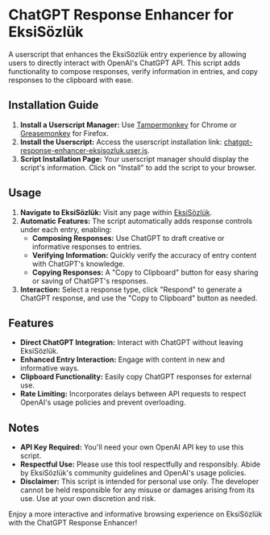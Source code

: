 # ChatGPT Response Enhancer for EksiSözlük

A userscript that enhances the EksiSözlük entry experience by allowing users to directly interact with OpenAI's ChatGPT
API. This script adds functionality to compose responses, verify information in entries, and copy responses to the
clipboard with ease.

## Installation Guide

1. **Install a Userscript Manager:** Use [Tampermonkey](https://tampermonkey.net) for Chrome
   or [Greasemonkey](https://www.greasespot.net) for Firefox.
2. **Install the Userscript:** Access the userscript installation
   link: [chatgpt-response-enhancer-eksisozluk.user.js](https://raw.githubusercontent.com/yourUsername/baturkacamak/userscripts/chatgpt-response-enhancer-eksisozluk/chatgpt-response-enhancer-eksisozluk.user.js).
3. **Script Installation Page:** Your userscript manager should display the script's information. Click on "Install" to
   add the script to your browser.

## Usage

1. **Navigate to EksiSözlük:** Visit any page within [EksiSözlük](https://eksisozluk.com).
2. **Automatic Features:** The script automatically adds response controls under each entry, enabling:
    - **Composing Responses:** Use ChatGPT to draft creative or informative responses to entries.
    - **Verifying Information:** Quickly verify the accuracy of entry content with ChatGPT's knowledge.
    - **Copying Responses:** A "Copy to Clipboard" button for easy sharing or saving of ChatGPT's responses.
3. **Interaction:** Select a response type, click "Respond" to generate a ChatGPT response, and use the "Copy to
   Clipboard" button as needed.

## Features

- **Direct ChatGPT Integration:** Interact with ChatGPT without leaving EksiSözlük.
- **Enhanced Entry Interaction:** Engage with content in new and informative ways.
- **Clipboard Functionality:** Easily copy ChatGPT responses for external use.
- **Rate Limiting:** Incorporates delays between API requests to respect OpenAI's usage policies and prevent
  overloading.

## Notes

- **API Key Required:** You'll need your own OpenAI API key to use this script.
- **Respectful Use:** Please use this tool respectfully and responsibly. Abide by EksiSözlük's community guidelines and
  OpenAI's usage policies.
- **Disclaimer:** This script is intended for personal use only. The developer cannot be held responsible for any misuse
  or damages arising from its use. Use at your own discretion and risk.

Enjoy a more interactive and informative browsing experience on EksiSözlük with the ChatGPT Response Enhancer!